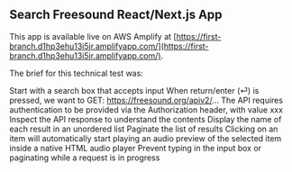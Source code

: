 
## Search Freesound React/Next.js App

This app is available live on AWS Amplify at [https://first-branch.d1hp3ehu13i5jr.amplifyapp.com/](https://first-branch.d1hp3ehu13i5jr.amplifyapp.com/).

The brief for this technical test was:

Start with a search box that accepts input
When return/enter (⏎) is pressed, we want to GET: https://freesound.org/apiv2/...
The API requires authentication to be provided via the Authorization header, with value xxx
Inspect the API response to understand the contents
Display the name of each result in an unordered list
Paginate the list of results
Clicking on an item will automatically start playing an audio preview of the selected item inside a native HTML audio player
Prevent typing in the input box or paginating while a request is in progress


